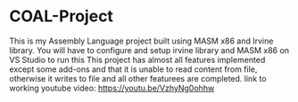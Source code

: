 # COAL-Project
This is my Assembly Language project built using MASM x86 and Irvine library.
You will have to configure and setup irvine library and MASM x86 on VS Studio to run this
This project has almost all features implemented except some add-ons and that it is unable
to read content from file, otherwise it writes to file and all other featurees are completed.
link to working youtube video: https://youtu.be/VzhyNg0ohhw
